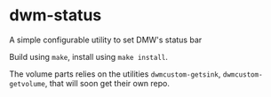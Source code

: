 # dwm-status
A simple configurable utility to set DMW's status bar

Build using `make`, install using `make install`.

The volume parts relies on the utilities `dwmcustom-getsink`, `dwmcustom-getvolume`, that will soon get their own repo.

